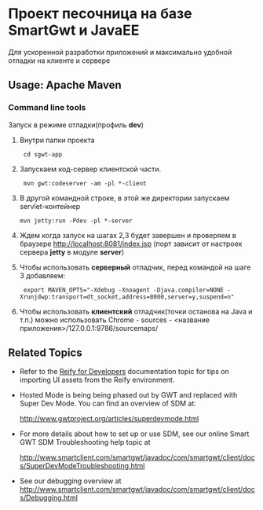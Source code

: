 # Проект песочница на базе SmartGwt и JavaEE

Для ускоренной разработки приложений и максимально удобной отладки на клиенте и сервере

## Usage: Apache Maven

### Command line tools

Запуск в режиме отладки(профиль **dev**)

1. Внутри папки проекта
        
        cd sgwt-app

2. Запускаем код-сервер клиентской части.

        mvn gwt:codeserver -am -pl *-client

3.  В другой командной строке, в этой же директории запускаем servlet-контейнер

        mvn jetty:run -Pdev -pl *-server

4. Ждем когда запуск на шагах 2,3 будет завершен и проверяем в браузере <http://localhost:8081/index.jsp>
(порт зависит от настроек сервера **jetty** в модуле **server**)

5. Чтобы использовать **серверный** отладчик, перед командой на шаге 3 добавляем:

        export MAVEN_OPTS="-Xdebug -Xnoagent -Djava.compiler=NONE -Xrunjdwp:transport=dt_socket,address=8000,server=y,suspend=n"

6. Чтобы использовать **клиентский** отладчик(точки останова на Java и т.п.) можно использовать 
Chrome - sources - <название приложения>/127.0.0.1:9786/sourcemaps/

## Related Topics

- Refer to the [Reify for Developers](https://www.smartclient.com/smartclient-latest/isomorphic/system/reference/?id=group..reifyForDevelopers) documentation topic for tips on importing UI assets from the Reify environment.

- Hosted Mode is being being phased out by GWT and replaced with Super Dev Mode.  You can find an overview of SDM at:

  <http://www.gwtproject.org/articles/superdevmode.html>

- For more details about how to set up or use SDM, see our online Smart GWT SDM Troubleshooting help topic at 

  <http://www.smartclient.com/smartgwt/javadoc/com/smartgwt/client/docs/SuperDevModeTroubleshooting.html>

- See our debugging overview at <http://www.smartclient.com/smartgwt/javadoc/com/smartgwt/client/docs/Debugging.html>

